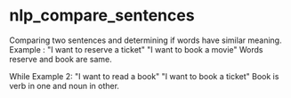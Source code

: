 # nlp_compare_sentences
Comparing two sentences and determining if words have similar meaning. 
Example : "I want to reserve a ticket" "I want to book a movie" Words reserve and book are same. 

While Example 2: "I want to read a book" "I want to book a ticket"  Book is verb in one and noun in other.


